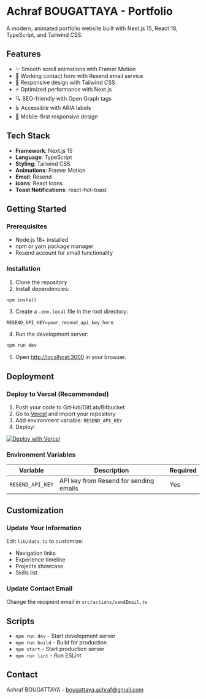 # Achraf BOUGATTAYA - Portfolio

A modern, animated portfolio website built with Next.js 15, React 18, TypeScript, and Tailwind CSS.

## Features

- ✨ Smooth scroll animations with Framer Motion
- 📧 Working contact form with Resend email service
- 🎨 Responsive design with Tailwind CSS
- ⚡ Optimized performance with Next.js
- 🔍 SEO-friendly with Open Graph tags
- ♿ Accessible with ARIA labels
- 📱 Mobile-first responsive design

## Tech Stack

- **Framework**: Next.js 15
- **Language**: TypeScript
- **Styling**: Tailwind CSS
- **Animations**: Framer Motion
- **Email**: Resend
- **Icons**: React Icons
- **Toast Notifications**: react-hot-toast

## Getting Started

### Prerequisites

- Node.js 18+ installed
- npm or yarn package manager
- Resend account for email functionality

### Installation

1. Clone the repository
2. Install dependencies:
```bash
npm install
```

3. Create a `.env.local` file in the root directory:
```env
RESEND_API_KEY=your_resend_api_key_here
```

4. Run the development server:
```bash
npm run dev
```

5. Open [http://localhost:3000](http://localhost:3000) in your browser.

## Deployment

### Deploy to Vercel (Recommended)

1. Push your code to GitHub/GitLab/Bitbucket
2. Go to [Vercel](https://vercel.com) and import your repository
3. Add environment variable: `RESEND_API_KEY`
4. Deploy!

[![Deploy with Vercel](https://vercel.com/button)](https://vercel.com/new)

### Environment Variables

| Variable | Description | Required |
|----------|-------------|----------|
| `RESEND_API_KEY` | API key from Resend for sending emails | Yes |

## Customization

### Update Your Information

Edit `lib/data.ts` to customize:
- Navigation links
- Experience timeline
- Projects showcase
- Skills list

### Update Contact Email

Change the recipient email in `src/actions/sendEmail.ts`

## Scripts

- `npm run dev` - Start development server
- `npm run build` - Build for production
- `npm start` - Start production server
- `npm run lint` - Run ESLint

## Contact

Achraf BOUGATTAYA - [bougattaya.achraf@gmail.com](mailto:bougattaya.achraf@gmail.com)
